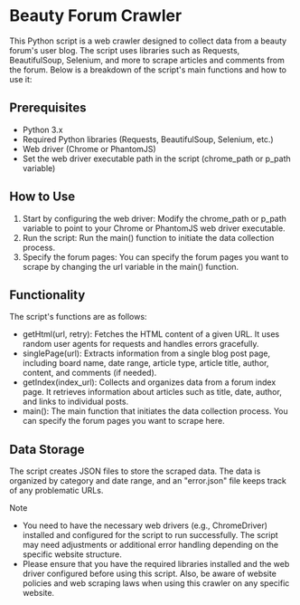 # Beauty Forum Crawler
This Python script is a web crawler designed to collect data from a beauty forum's user blog. The script uses libraries such as Requests, BeautifulSoup, Selenium, and more to scrape articles and comments from the forum. Below is a breakdown of the script's main functions and how to use it:

## Prerequisites
* Python 3.x
* Required Python libraries (Requests, BeautifulSoup, Selenium, etc.)
* Web driver (Chrome or PhantomJS)
* Set the web driver executable path in the script (chrome_path or p_path variable)

## How to Use
1. Start by configuring the web driver:
 Modify the chrome_path or p_path variable to point to your Chrome or PhantomJS web driver executable.
2. Run the script:
Run the main() function to initiate the data collection process.
3. Specify the forum pages:
   You can specify the forum pages you want to scrape by changing the url variable in the main() function.

## Functionality
The script's functions are as follows:

* getHtml(url, retry): Fetches the HTML content of a given URL. It uses random user agents for requests and handles errors gracefully.
* singlePage(url): Extracts information from a single blog post page, including board name, date range, article type, article title, author, content, and comments (if needed).
* getIndex(index_url): Collects and organizes data from a forum index page. It retrieves information about articles such as title, date, author, and links to individual posts.
* main(): The main function that initiates the data collection process. You can specify the forum pages you want to scrape here.

## Data Storage
The script creates JSON files to store the scraped data. The data is organized by category and date range, and an "error.json" file keeps track of any problematic URLs.

Note
* You need to have the necessary web drivers (e.g., ChromeDriver) installed and configured for the script to run successfully.
The script may need adjustments or additional error handling depending on the specific website structure.
* Please ensure that you have the required libraries installed and the web driver configured before using this script. Also, be aware of website policies and web scraping laws when using this crawler on any specific website.
